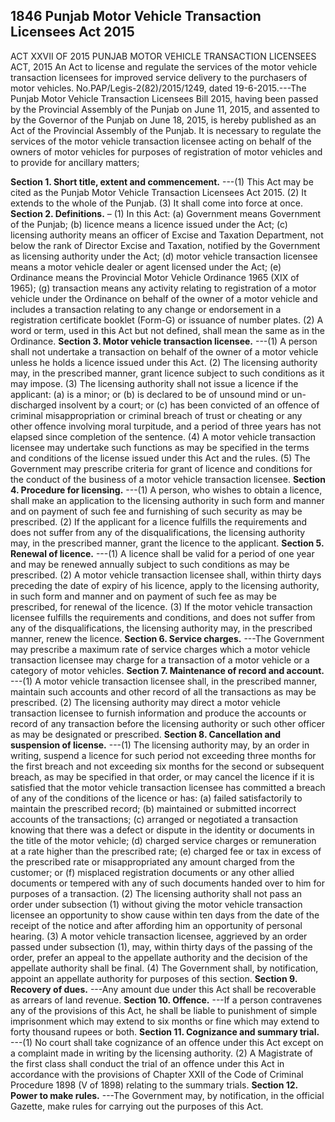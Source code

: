 ## 1846 Punjab Motor Vehicle Transaction Licensees Act 2015
 
ACT XXVII OF 2015
PUNJAB MOTOR VEHICLE TRANSACTION LICENSEES ACT, 2015
An Act to license and regulate the services of the motor vehicle transaction licensees for improved service delivery to the purchasers of motor vehicles.
No.PAP/Legis-2(82)/2015/1249, dated 19-6-2015.---The Punjab Motor Vehicle Transaction Licensees Bill 2015, having been passed by the Provincial Assembly of the Punjab on June 11, 2015, and assented to by the Governor of the Punjab on June 18, 2015, is hereby published as an Act of the Provincial Assembly of the Punjab.
It is necessary to regulate the services of the motor vehicle transaction licensee acting on behalf of the owners of motor vehicles for purposes of registration of motor vehicles and to provide for ancillary matters;

**Section 1. Short title, extent and commencement.**
 ---(1) This Act may be cited as the Punjab Motor Vehicle Transaction Licensees Act 2015.
    (2)  It extends to the whole of the Punjab.
    (3)  It shall come into force at once.
**Section 2.   Definitions.**
– (1) In this Act:
   (a) Government means Government of the Punjab;
   (b) licence means a licence issued under the Act;
   (c) licensing authority means an officer of Excise and Taxation Department, not below the rank of Director Excise and Taxation, notified by the Government as licensing authority under the Act;
   (d) motor vehicle transaction licensee means a motor vehicle dealer or agent licensed under the Act;
   (e) Ordinance means the Provincial Motor Vehicle Ordinance 1965 (XIX of 1965);
   (g) transaction means any activity relating to registration of a motor vehicle under the Ordinance on behalf of the owner of a motor vehicle and includes a transaction relating to any change or endorsement in a registration certificate booklet (Form-G) or issuance of number plates.
   (2) A word or term, used in this Act but not defined, shall mean the same as in the Ordinance.
**Section 3. Motor vehicle transaction licensee.**
---(1) A person shall not undertake a transaction on behalf of the owner of a motor vehicle unless he holds a licence issued under this Act.
   (2) The licensing authority may, in the prescribed manner, grant licence subject to such conditions as it may impose.
   (3) The licensing authority shall not issue a licence if the applicant:
   (a) is a minor; or
   (b) is declared to be of unsound mind or un-discharged insolvent by a court; or
   (c) has been convicted of an offence of criminal misappropriation or criminal breach of trust or cheating or any other offence involving moral turpitude, and a period of three years has not elapsed since completion of the sentence.
   (4) A motor vehicle transaction licensee may undertake such functions as may be specified in the terms and conditions of the license issued under this Act and the rules.
   (5) The Government may prescribe criteria for grant of licence and conditions for the conduct of the business of a motor vehicle transaction licensee.
**Section 4. Procedure for licensing.**
---(1) A person, who wishes to obtain a licence, shall make an application to the licensing authority in such form and manner and on payment of such fee and furnishing of such security as may be prescribed.
   (2) If the applicant for a licence fulfills the requirements and does not suffer from any of the disqualifications, the licensing authority may, in the prescribed manner, grant the licence to the applicant.
**Section 5. Renewal of licence.**
---(1) A licence shall be valid for a period of one year and may be renewed annually subject to such conditions as may be prescribed.
   (2) A motor vehicle transaction licensee shall, within thirty days preceding the date of expiry of his licence, apply to the licensing authority, in such form and manner and on payment of such fee as may be prescribed, for renewal of the licence.
   (3) If the motor vehicle transaction licensee fulfills the requirements and conditions, and does not suffer from any of the disqualifications, the licensing authority may, in the prescribed manner, renew the licence.
**Section 6. Service charges.**
---The Government may prescribe a maximum rate of service charges which a motor vehicle transaction licensee may charge for a transaction of a motor vehicle or a category of motor vehicles.
**Section 7. Maintenance of record and account.**
---(1) A motor vehicle transaction licensee shall, in the prescribed manner, maintain such accounts and other record of all the transactions as may be prescribed.
   (2) The licensing authority may direct a motor vehicle transaction licensee to furnish information and produce the accounts or record of any transaction before the licensing authority or such other officer as may be designated or prescribed.
**Section 8. Cancellation and suspension of license.**
---(1) The licensing authority may, by an order in writing, suspend a licence for such period not exceeding three months for the first breach and not exceeding six months for the second or subsequent breach, as may be specified in that order, or may cancel the licence if it is satisfied that the motor vehicle transaction licensee has committed a breach of any of the conditions of the licence or has:
   (a) failed satisfactorily to maintain the prescribed record;
   (b) maintained or submitted incorrect accounts of the transactions;
   (c) arranged or negotiated a transaction knowing that there was a defect or dispute in the identity or documents in the title of the motor vehicle;
   (d) charged service charges or remuneration at a rate higher than the prescribed rate;
   (e) charged fee or tax in excess of the prescribed rate or misappropriated any amount charged from the customer; or
   (f) misplaced registration documents or any other allied documents or tempered with any of such documents handed over to him for purposes of a transaction.
   (2) The licensing authority shall not pass an order under subsection (1) without giving the motor vehicle transaction licensee an opportunity to show cause within ten days from the date of the receipt of the notice and after affording him an opportunity of personal hearing.
   (3) A motor vehicle transaction licensee, aggrieved by an order passed under subsection (1), may, within thirty days of the passing of the order, prefer an appeal to the appellate authority and the decision of the appellate authority shall be final.
   (4) The Government shall, by notification, appoint an appellate authority for purposes of this section.
**Section 9. Recovery of dues.**
---Any amount due under this Act shall be recoverable as arrears of land revenue.
**Section 10. Offence.**
---If a person contravenes any of the provisions of this Act, he shall be liable to punishment of simple imprisonment which may extend to six months or fine which may extend to forty thousand rupees or both.
**Section 11. Cognizance and summary trial.**
---(1) No court shall take cognizance of an offence under this Act except on a complaint made in writing by the licensing authority.
    (2) A Magistrate of the first class shall conduct the trial of an offence under this Act in accordance with the provisions of Chapter XXII of the Code of Criminal Procedure 1898 (V of 1898) relating to the summary trials.
**Section 12. Power to make rules.**
---The Government may, by notification, in the official Gazette, make rules for carrying out the purposes of this Act.


